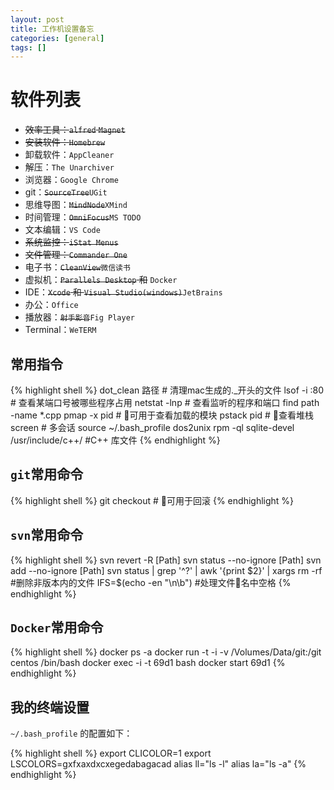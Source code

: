 ```yaml
---
layout: post
title: 工作机设置备忘
categories: [general]
tags: []
---
```


# 软件列表
* ~~效率工具：`alfred`  `Magnet`~~
* ~~安装软件：`Homebrew`~~
* 卸载软件：`AppCleaner`
* 解压：`The Unarchiver`
* 浏览器：`Google Chrome`
* git：~~`SourceTree`~~`UGit`
* 思维导图：~~`MindNode`~~`XMind`
* 时间管理：~~`OmniFocus`~~`MS TODO`
* 文本编辑：`VS Code`
* ~~系统监控：`iStat Menus`~~
* ~~文件管理：`Commander One`~~
* 电子书：~~`CleanView`~~`微信读书`
* 虚拟机：~~`Parallels Desktop` 和~~ `Docker`
* IDE：~~`Xcode` 和 `Visual Studio(windows)`~~`JetBrains`
* 办公：`Office`
* 播放器：~~`射手影音`~~`Fig Player`
* Terminal：`WeTERM`

## 常用指令

{% highlight shell %}
dot_clean 路径 # 清理mac生成的._开头的文件
lsof -i :80 # 查看某端口号被哪些程序占用
netstat -lnp # 查看监听的程序和端口
find path -name *.cpp
pmap -x pid # 可用于查看加载的模块
pstack pid # 查看堆栈
screen # 多会话
source ~/.bash_profile
dos2unix 
rpm -ql sqlite-devel
/usr/include/c++/ #C++ 库文件
{% endhighlight %}	

## `git`常用命令

{% highlight shell %}
git checkout # 可用于回滚
{% endhighlight %}	

## `svn`常用命令

{% highlight shell %}
svn revert -R [Path]
svn status --no-ignore [Path]
svn add --no-ignore [Path]
svn status | grep '^?' | awk '{print $2}' | xargs rm -rf #删除非版本内的文件 
IFS=$(echo -en "\n\b") #处理文件名中空格 
{% endhighlight %}	

## `Docker`常用命令

{% highlight shell %}
docker ps -a
docker run -t -i -v /Volumes/Data/git:/git centos /bin/bash
docker exec -i -t 69d1 bash
docker start 69d1
{% endhighlight %}	

## 我的终端设置

`~/.bash_profile` 的配置如下：

{% highlight shell %}
export CLICOLOR=1
export LSCOLORS=gxfxaxdxcxegedabagacad
alias ll="ls -l"
alias la="ls -a"
{% endhighlight %}

